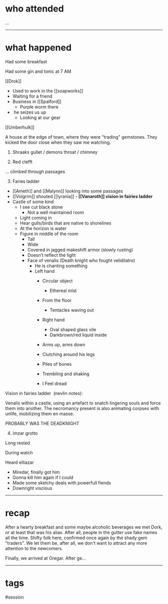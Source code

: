 # who attended

...

---
# what happened

Had some breakfast

Had some gin and tonic at 7 AM

[[Drok]]
- Used to work in the [[soapworks]]
- Waiting for a friend
- Business in [[Spalford]]
	- Purple worm there
-  he seizes us up
	- Looking at our gear

[[Umberhulk]]

A house at the edge of town, where they were "trading" gemstones. They kicked the door close when they saw me watching.

1. Shraaks gullet / demons throat / chimney

2. Red clefft

… climbed through passages

3. Faries ladder
- [[Ameth]] and [[Malynn]] looking into some passages
- [[Volgrim]] shouted [[lyrania]]
**- [[Vanaroth]] vision in fairies ladder**
- Castle of some kind
	- I see cut black stone
		- Not a well maintained room
	- Light coming in
	- Hear gulls/birds that are native to shorelines
	- At the horizon is water
	- Figure in middle of the room
		- Tall
		- Wide
		- Covered in jagged makeshift armor (slowly rusting)
		- Doesn’t reflect the light
		- Face of venalis (Death knight who fought velidilatro)
			- He is chanting something
			- Left hand
				- Circular object
					- Ethereal mist
				- From the floor
					- Tentacles waving out
				- Right hand
					- Oval shaped glass vile
					- Darkbrown/red liquid inside
				
				- Arms up, arms down
				- Clutching around his legs
				
				- Piles of bones
				- Trembling and shaking
				
				- I Feel dread

Vision in fairies ladder  (nevlin notes):

Venalis within a castle, using an artefact to snatch lingering souls and force them into another. The necromancy present is also animating corpses with unlife, mobilizing them en masse.

PROBABLY WAS THE DEADKNIGHT

4. imzar grotto

Long rested

During watch

Heard elliazar

- Miredar, finally got him
- Gonna kill him again if I could
- Made some sketchy deals with powerfull fiends
- Downright viscious

---
# recap

After a hearty breakfast and some maybe alcoholic beverages we met Dork, or at least that was his alias. After all, people in the gutter use fake names all the time. Shifty folk here, confirmed once again by the shady gem "traders". We let them be, after all, we don't want to attract any more attention to the newcomers.

Finally, we arrived at Oregar. After ge…

---
# tags

#session